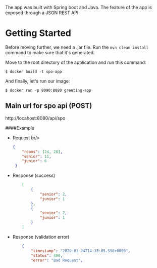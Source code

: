 The app was built with Spring boot and Java. The feature of the app is exposed through a JSON REST API.


# Getting Started

Before moving further, we need a .jar file. 
Run the `mvn clean install` command to make sure that it's generated.

Move to the root directory of the application and run this command:

`$ docker build -t spo-app `

And finally, let's run our image:

`$ docker run -p 8090:8080 greeting-app` 


## Main url for spo api (POST)
http://locahost:8080/api/spo


####Example

* Request br/>
	```json 
	{ 
		"rooms": [24, 28],
		"senior": 11, 
		"junior": 6 
	 }
	 ```
	
* Response (success)
	```json 
		[
            {
                "senior": 2,
                "junior": 1
            },
            {
                "senior": 2,
                "junior": 1
            }
        ]
     ```
* Response (validation error)
	```json 
		{
            "timestamp": "2020-01-24T14:35:05.598+0000",
            "status": 400,
            "error": "Bad Request",
     ```
 

